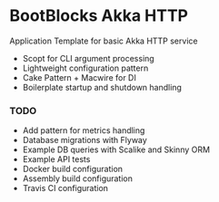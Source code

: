BootBlocks Akka HTTP
====================

Application Template for basic Akka HTTP service

* Scopt for CLI argument processing
* Lightweight configuration pattern
* Cake Pattern + Macwire for DI
* Boilerplate startup and shutdown handling

### TODO

* Add pattern for metrics handling
* Database migrations with Flyway
* Example DB queries with Scalike and Skinny ORM
* Example API tests
* Docker build configuration
* Assembly build configuration
* Travis CI configuration
